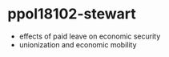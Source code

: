 # ppol18102-stewart
* effects of paid leave on economic security
* unionization and economic mobility
